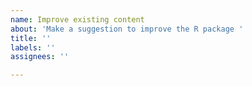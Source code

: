 ```yaml
---
name: Improve existing content
about: 'Make a suggestion to improve the R package '
title: ''
labels: ''
assignees: ''

---
```



